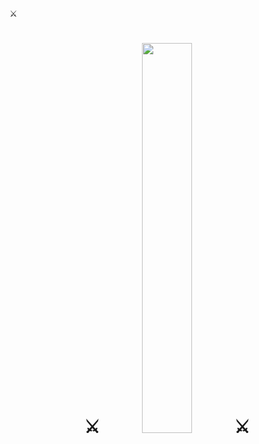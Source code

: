 ⚔ <p>
  <h1 align="center"><b>⚔ <img src="https://github.com/canix1/PIMSCAN/img/PIMSCAN.png" width="40%"> ⚔</b></h1>
</p>
